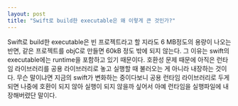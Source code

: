 ```yaml
---
layout: post
title: "Swift로 build한 executable은 왜 이렇게 큰 것인가?"
---
```


Swift로 build한 executable은 빈 프로젝트라고 할 지라도 6 MB정도의 용량이 나오는 반면, 같은 프로젝트를 objC로 만들면 60kB 정도 밖에 되지 않는다. 그 이유는 swift의 executable에는 runtime을 포함하고 있기 때문이다. 호환성 문제 때문에 아직은 런타임 라이브러리를 공용 라이브러리로 놓고 실행할 때 불러오는 게 아니라 내장하는 것이다. 무슨 말이냐면 지금의 swift가 변화하는 중이다보니 공용 런타임 라이브러리로 두게 되면 나중에 호환이 되지 않아 실행이 되지 않을까 싶어서 아예 런타임을 실행파일에 내장해버렸단 말이다. 

